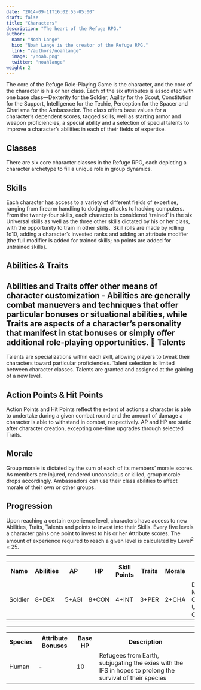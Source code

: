 ```yaml
---
date: "2014-09-11T16:02:55-05:00"
draft: false
title: "Characters"
description: "The heart of the Refuge RPG."
author:
  name: "Noah Lange"
  bio: "Noah Lange is the creator of the Refuge RPG."
  link: "/authors/noahlange"
  image: "/noah.png"
  twitter: "noahlange"
weight: 2
---
```


The core of the Refuge Role-Playing Game is the character, and the core of the character is his or her class. Each of the six attributes is associated with one base class—Dexterity for the Soldier, Agility for the Scout, Constitution for the Support, Intelligence for the Techie, Perception for the Spacer and Charisma for the Ambassador.
The class offers base values for a character’s dependent scores, tagged skills, well as starting armor and weapon proficiencies, a special ability and a selection of special talents to improve a character’s abilities in each of their fields of expertise.

Classes
-------
There are six core character classes in the Refuge RPG, each depicting a character archetype to fill a unique role in group dynamics.

Skills
------
Each character has access to a variety of different fields of expertise, ranging from firearm handling to dodging attacks to hacking computers. From the twenty-four skills, each character is considered ‘trained’ in the six Universal skills as well as the three other skills dictated by his or her class, with the opportunity to train in other skills. 	Skill rolls are made by rolling 1d10, adding a character’s invested ranks and adding an attribute modifier (the full modifier is added for trained skills; no points are added for untrained skills).

Abilities & Traits
------------------
Abilities and Traits offer other means of character customization - Abilities are generally combat manuevers and techniques that offer particular bonuses or situational abilities, while Traits are aspects of a character’s personality that manifest in stat bonuses or simply offer additional role-playing opportunities.

Talents
-------
Talents are specializations within each skill, allowing players to tweak their characters toward particular proficiencies. Talent selection is limited between character classes. Talents are granted and assigned at the gaining of a new level.

Action Points & Hit Points
--------------------------
Action Points and Hit Points reflect the extent of actions a character is able to undertake during a given combat round and the amount of damage a character is able to withstand in combat, respectively. AP and HP are static after character creation, excepting one-time upgrades through selected Traits.

Morale
------
Group morale is dictated by the sum of each of its members’ morale scores. As members are injured, rendered unconscious or killed, group morale drops accordingly. Ambassadors can use their class abilities to affect morale of their own or other groups.

Progression
-----------
Upon reaching a certain experience level, characters have access to new Abilities, Traits, Talents and points to invest into their Skills. Every five levels a character gains one point to invest to his or her Attribute scores. The amount of experience required to reach a given level is calculated by Level<sup>2</sup> &times; 25.

***

<table >
	<tr>
		<th>Name</th>
		<th>Abilities</th>
		<th>AP</th>
		<th>HP</th>
		<th>Skill Points</th>
		<th>Traits</th>
		<th>Morale</th>
		<th>Skills</th>
		<th>Proficiencies</th>
	</tr>
	<tr>
		<td>Soldier</td>
		<td>8+DEX</td>
		<td>5+AGI</td>
		<td>8+CON</td>
		<td>4+INT</td>
		<td>3+PER</td>
		<td>2+CHA</td>
		<td>Demolitions<br />Melee Combat<br />Unarmed Combat<br /></td>
		<td>Medium Armor, Assault Rifles</td>
	</tr>
</table>

***

<table>
	<tr>
		<th>Species</th>
		<th>Attribute Bonuses</th>
		<th>Base HP</th>
		<th>Description</th>
	</tr>
	<tr>
		<td>Human</td>
		<td>-</td>
		<td>10</td>
		<td>Refugees from Earth, subjugating the exies with the IFS in hopes to prolong the survival of their species</td>
	</tr>
</table>
